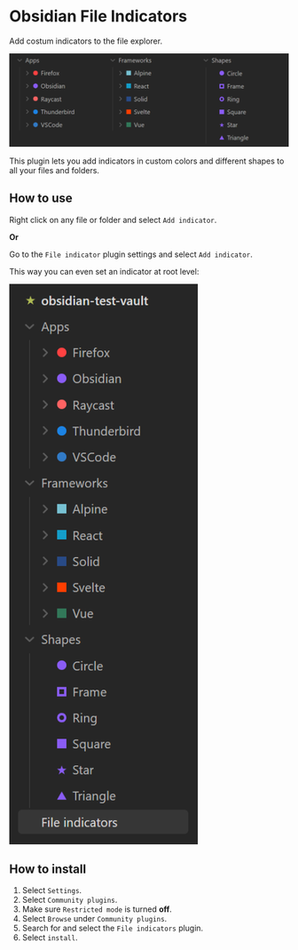 # Obsidian File Indicators

Add costum indicators to the file explorer.

<img src="./screenshots/horizontal.png">

This plugin lets you add indicators in custom colors and different shapes to all your files and folders.

## How to use

Right click on any file or folder and select `Add indicator`.

**Or**

Go to the `File indicator` plugin settings and select `Add indicator`.

This way you can even set an indicator at root level:

<img src="./screenshots/vertical.png">

## How to install

1. Select `Settings`.
2. Select `Community plugins`.
3. Make sure `Restricted mode` is turned **off**.
4. Select `Browse` under `Community plugins`.
5. Search for and select the `File indicators` plugin.
6. Select `install`.
